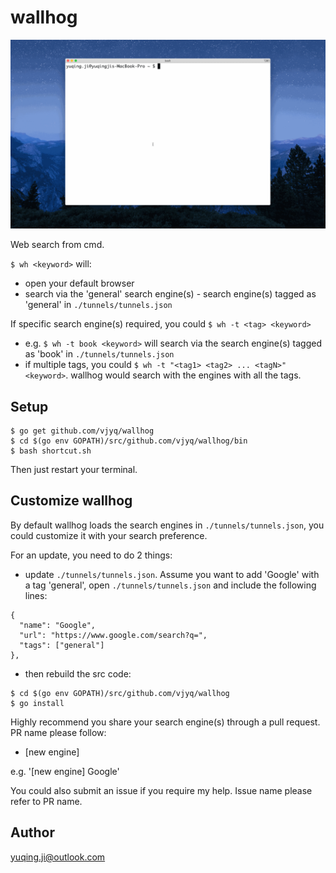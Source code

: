 # wallhog

![demo](./demo-general.gif)

Web search from cmd. 

`$ wh <keyword>` will:
- open your default browser
- search <keyword> via the 'general' search engine(s) - search engine(s) tagged as 'general' in `./tunnels/tunnels.json`

If specific search engine(s) required, you could `$ wh -t <tag> <keyword>`
- e.g. `$ wh -t book <keyword>` will search <keyword> via the search engine(s) tagged as 'book' in `./tunnels/tunnels.json`
- if multiple tags, you could `$ wh -t "<tag1> <tag2> ... <tagN>" <keyword>`. wallhog would search with the engines with all the tags.

## Setup

```
$ go get github.com/vjyq/wallhog
$ cd $(go env GOPATH)/src/github.com/vjyq/wallhog/bin
$ bash shortcut.sh
```
Then just restart your terminal.

## Customize wallhog

By default wallhog loads the search engines in `./tunnels/tunnels.json`, you could customize it with your search preference. 

For an update, you need to do 2 things:
- update `./tunnels/tunnels.json`. Assume you want to add 'Google' with a tag 'general', open `./tunnels/tunnels.json` and include the following lines:
```
{
  "name": "Google",
  "url": "https://www.google.com/search?q=",
  "tags": ["general"]
},
```
- then rebuild the src code: 
```
$ cd $(go env GOPATH)/src/github.com/vjyq/wallhog
$ go install
```

Highly recommend you share your search engine(s) through a pull request. PR name please follow: 
- [new engine] <engine-name>

e.g. '[new engine] Google'

You could also submit an issue if you require my help. Issue name please refer to PR name. 

## Author

yuqing.ji@outlook.com